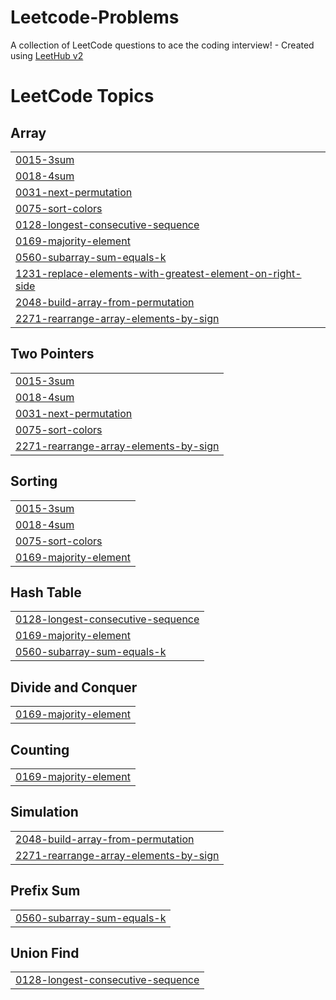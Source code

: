 # Leetcode-Problems
A collection of LeetCode questions to ace the coding interview! - Created using [LeetHub v2](https://github.com/arunbhardwaj/LeetHub-2.0)

<!---LeetCode Topics Start-->
# LeetCode Topics
## Array
|  |
| ------- |
| [0015-3sum](https://github.com/mddanish10/Leetcode-Problems/tree/master/0015-3sum) |
| [0018-4sum](https://github.com/mddanish10/Leetcode-Problems/tree/master/0018-4sum) |
| [0031-next-permutation](https://github.com/mddanish10/Leetcode-Problems/tree/master/0031-next-permutation) |
| [0075-sort-colors](https://github.com/mddanish10/Leetcode-Problems/tree/master/0075-sort-colors) |
| [0128-longest-consecutive-sequence](https://github.com/mddanish10/Leetcode-Problems/tree/master/0128-longest-consecutive-sequence) |
| [0169-majority-element](https://github.com/mddanish10/Leetcode-Problems/tree/master/0169-majority-element) |
| [0560-subarray-sum-equals-k](https://github.com/mddanish10/Leetcode-Problems/tree/master/0560-subarray-sum-equals-k) |
| [1231-replace-elements-with-greatest-element-on-right-side](https://github.com/mddanish10/Leetcode-Problems/tree/master/1231-replace-elements-with-greatest-element-on-right-side) |
| [2048-build-array-from-permutation](https://github.com/mddanish10/Leetcode-Problems/tree/master/2048-build-array-from-permutation) |
| [2271-rearrange-array-elements-by-sign](https://github.com/mddanish10/Leetcode-Problems/tree/master/2271-rearrange-array-elements-by-sign) |
## Two Pointers
|  |
| ------- |
| [0015-3sum](https://github.com/mddanish10/Leetcode-Problems/tree/master/0015-3sum) |
| [0018-4sum](https://github.com/mddanish10/Leetcode-Problems/tree/master/0018-4sum) |
| [0031-next-permutation](https://github.com/mddanish10/Leetcode-Problems/tree/master/0031-next-permutation) |
| [0075-sort-colors](https://github.com/mddanish10/Leetcode-Problems/tree/master/0075-sort-colors) |
| [2271-rearrange-array-elements-by-sign](https://github.com/mddanish10/Leetcode-Problems/tree/master/2271-rearrange-array-elements-by-sign) |
## Sorting
|  |
| ------- |
| [0015-3sum](https://github.com/mddanish10/Leetcode-Problems/tree/master/0015-3sum) |
| [0018-4sum](https://github.com/mddanish10/Leetcode-Problems/tree/master/0018-4sum) |
| [0075-sort-colors](https://github.com/mddanish10/Leetcode-Problems/tree/master/0075-sort-colors) |
| [0169-majority-element](https://github.com/mddanish10/Leetcode-Problems/tree/master/0169-majority-element) |
## Hash Table
|  |
| ------- |
| [0128-longest-consecutive-sequence](https://github.com/mddanish10/Leetcode-Problems/tree/master/0128-longest-consecutive-sequence) |
| [0169-majority-element](https://github.com/mddanish10/Leetcode-Problems/tree/master/0169-majority-element) |
| [0560-subarray-sum-equals-k](https://github.com/mddanish10/Leetcode-Problems/tree/master/0560-subarray-sum-equals-k) |
## Divide and Conquer
|  |
| ------- |
| [0169-majority-element](https://github.com/mddanish10/Leetcode-Problems/tree/master/0169-majority-element) |
## Counting
|  |
| ------- |
| [0169-majority-element](https://github.com/mddanish10/Leetcode-Problems/tree/master/0169-majority-element) |
## Simulation
|  |
| ------- |
| [2048-build-array-from-permutation](https://github.com/mddanish10/Leetcode-Problems/tree/master/2048-build-array-from-permutation) |
| [2271-rearrange-array-elements-by-sign](https://github.com/mddanish10/Leetcode-Problems/tree/master/2271-rearrange-array-elements-by-sign) |
## Prefix Sum
|  |
| ------- |
| [0560-subarray-sum-equals-k](https://github.com/mddanish10/Leetcode-Problems/tree/master/0560-subarray-sum-equals-k) |
## Union Find
|  |
| ------- |
| [0128-longest-consecutive-sequence](https://github.com/mddanish10/Leetcode-Problems/tree/master/0128-longest-consecutive-sequence) |
<!---LeetCode Topics End-->